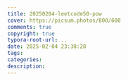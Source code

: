 ```yaml
---
title: 20250204-leetcode50-pow
cover: https://picsum.photos/800/600
comments: true
copyright: true
typora-root-url: ..
date: 2025-02-04 23:38:28
tags:
categories:
description:
---
```

